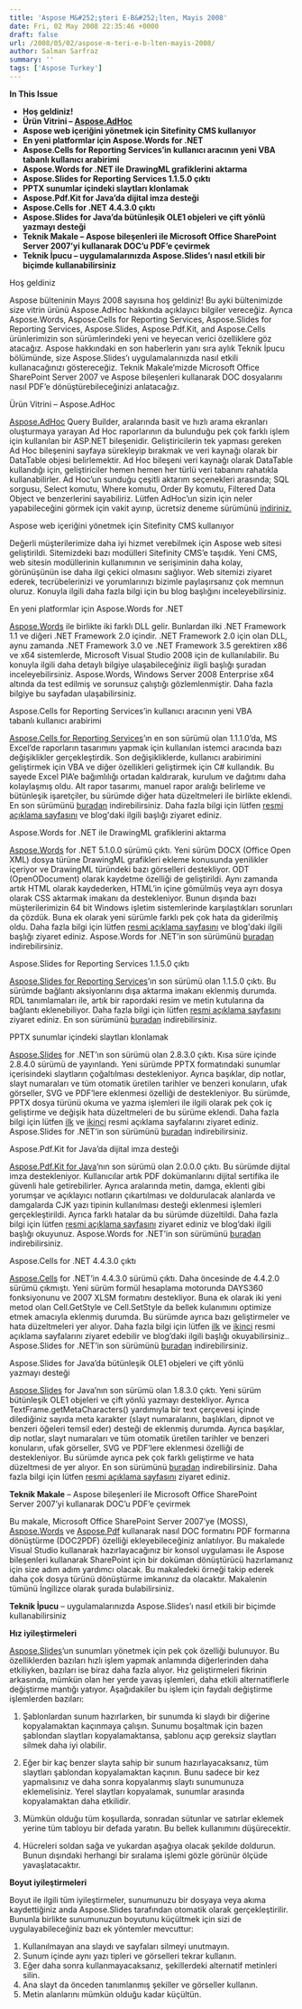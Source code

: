 ```yaml
---
title: 'Aspose M&#252;şteri E-B&#252;lten, Mayis 2008'
date: Fri, 02 May 2008 22:35:46 +0000
draft: false
url: /2008/05/02/aspose-m-teri-e-b-lten-mayis-2008/
author: Salman Sarfraz
summary: ''
tags: ['Aspose Turkey']
---
```


**In This Issue**

*   **Hoş geldiniz!**
*   **Ürün Vitrini – [Aspose.AdHoc][1]**
*   **Aspose web içeriğini yönetmek için Sitefinity CMS kullanıyor**
*   **En yeni platformlar için Aspose.Words for .NET**
*   **Aspose.Cells for Reporting Services’in kullanıcı aracının yeni VBA tabanlı kullanıcı arabirimi**
*   **Aspose.Words for .NET ile DrawingML grafiklerini aktarma**
*   **Aspose.Slides for Reporting Services 1.1.5.0 çıktı**
*   **PPTX sunumlar içindeki slaytları klonlamak**
*   **Aspose.Pdf.Kit for Java’da dijital imza desteği**
*   **Aspose.Cells for .NET 4.4.3.0 çıktı**
*   **Aspose.Slides for Java’da bütünleşik OLE1 objeleri ve çift yönlü yazmayı desteği**
*   **Teknik Makale – Aspose bileşenleri ile Microsoft Office SharePoint Server 2007’yi kullanarak DOC’u PDF’e çevirmek**
*   **Teknik İpucu – uygulamalarınızda Aspose.Slides’ı nasıl etkili bir biçimde kullanabilirsiniz**

Hoş geldiniz

Aspose bülteninin Mayıs 2008 sayısına hoş geldiniz! Bu ayki bültenimizde size vitrin ürünü Aspose.AdHoc hakkında açıklayıcı bilgiler vereceğiz. Ayrıca Aspose.Words, Aspose.Cells for Reporting Services, Aspose.Slides for Reporting Services, Aspose.Slides, Aspose.Pdf.Kit, and Aspose.Cells ürünlerimizin son sürümlerindeki yeni ve heyecan verici özelliklere göz atacağız. Aspose hakkındaki en son haberlerin yanı sıra aylık Teknik İpucu bölümünde, size Aspose.Slides’ı uygulamalarınızda nasıl etkili kullanacağınızı göstereceğiz. Teknik Makale’mizde Microsoft Office SharePoint Server 2007 ve Aspose bileşenleri kullanarak DOC dosyalarını nasıl PDF’e dönüştürebileceğinizi anlatacağız.

Ürün Vitrini – Aspose.AdHoc

[Aspose.AdHoc][2] Query Builder, aralarında basit ve hızlı arama ekranları oluşturmaya yarayan Ad Hoc raporlarının da bulunduğu pek çok farklı işlem için kullanılan bir ASP.NET bileşenidir. Geliştiricilerin tek yapması gereken Ad Hoc bileşenini sayfaya sürekleyip bırakmak ve veri kaynağı olarak bir DataTable objesi belirlemektir. Ad Hoc bileşeni veri kaynağı olarak DataTable kullandığı için, geliştiriciler hemen hemen her türlü veri tabanını rahatıkla kullanabilirler. Ad Hoc’un sunduğu çeşitli aktarım seçenekleri arasında; SQL sorgusu, Select komutu, Where komutu, Order By komutu, Filtered Data Object ve benzerlerini sayabiliriz. Lütfen AdHoc’un sizin için neler yapabileceğini görmek için vakit ayırıp, ücretsiz deneme sürümünü [indiriniz.][3]

Aspose web içeriğini yönetmek için Sitefinity CMS kullanıyor

Değerli müşterilerimize daha iyi hizmet verebilmek için Aspose web sitesi geliştirildi. Sitemizdeki bazı modülleri Sitefinity CMS’e taşıdık. Yeni CMS, web sitesin modüllerinin kullanımının ve serişiminin daha kolay, görünüşünün ise daha ilgi çekici olmasını sağlıyor. Web sitemizi ziyaret ederek, tecrübelerinizi ve yorumlarınızı bizimle paylaşırsanız çok memnun oluruz. Konuyla ilgili daha fazla bilgi için bu blog başlığını inceleyebilirsiniz.

En yeni platformlar için Aspose.Words for .NET

[Aspose.Words][4] ile birlikte iki farklı DLL gelir. Bunlardan ilki .NET Framework 1.1 ve diğeri .NET Framework 2.0 içindir. .NET Framework 2.0 için olan DLL, aynu zamanda .NET Framework 3.0 ve .NET Framework 3.5 gerektiren x86 ve x64 sistemlerde, Microsoft Visual Studio 2008 için de kullanılabilir. Bu konuyla ilgili daha detaylı bilgiye ulaşabileceğiniz iligli başlığı şuradan inceleyebilirsiniz. Aspose.Words, Windows Server 2008 Enterprise x64 altında da test edilmiş ve sorunsuz çalıştığı gözlemlenmiştir. Daha fazla bilgiye bu sayfadan ulaşabilirsiniz.  

Aspose.Cells for Reporting Services’in kullanıcı aracının yeni VBA  
tabanlı kullanıcı arabirimi

[Aspose.Cells for Reporting Services][5]’ın en son sürümü olan 1.1.1.0’da, MS Excel’de raporların tasarımını yapmak için kullanılan istemci aracında bazı değişiklikler gerçekleştirdik. Son değişikliklerde, kullanıcı arabirimini geliştirmek için VBA ve diğer özellikleri geliştirmek için C# kullandık. Bu sayede Excel PIA’e bağımlılığı ortadan kaldırarak, kurulum ve dağıtımı daha kolaylaşmış oldu. Alt rapor tasarımı, manuel rapor aralığı belirleme ve bütünleşik işaretçiler, bu sürümde diğer hata düzeltmeleri ile birlikte eklendi. En son sürümünü [buradan][6] indirebilirsiniz. Daha fazla bilgi için lütfen [resmi açıklama sayfasını][7] ve blog'daki ilgili başlığı ziyaret ediniz.

Aspose.Words for .NET ile DrawingML grafiklerini aktarma

[Aspose.Words][8] for .NET 5.1.0.0 sürümü çıktı. Yeni sürüm DOCX (Office Open XML) dosya türüne DrawingML grafikleri ekleme konusunda yenilikler içeriyor ve DrawingML türündeki bazı görselleri destekliyor. ODT (OpenODocument) olarak kaydetme özelliği de geliştirildi. Aynı zamanda artık HTML olarak kaydederken, HTML’in içine gömülmüş veya ayrı dosya olarak CSS aktarmak imakanı da destekleniyor. Bunun dışında bazı müşterilerimizin 64 bit Windows işletim sistemlerinde karşılaştıkları sorunları da çözdük. Buna ek olarak yeni sürümle farklı pek çok hata da giderilmiş oldu. Daha fazla bilgi için lütfen [resmi açıklama sayfasını][9] ve blog'daki ilgili başlığı ziyaret ediniz. Aspose.Words for .NET’in son sürümünü [buradan][10] indirebilirsiniz.  

Aspose.Slides for Reporting Services 1.1.5.0 çıktı

[Aspose.Slides for Reporting Services][11]’ın son sürümü olan 1.1.5.0 çıktı. Bu sürümde bağlantı aksiyonlarını dışa aktarma imakanı eklenmiş durumda. RDL tanımlamaları ile, artık bir rapordaki resim ve metin kutularına da bağlantı eklenebiliyor. Daha fazla bilgi için lütfen [resmi açıklama sayfasını][12] ziyaret ediniz. En son sürümünü [buradan][13] indirebilirsiniz.  

PPTX sunumlar içindeki slaytları klonlamak

[Aspose.Slides][14] for .NET’ın son sürümü olan 2.8.3.0 çıktı. Kısa süre içinde 2.8.4.0 sürümü de yayınlandı. Yeni sürümde PPTX formatındaki sunumlar içerisindeki slaytların çoğaltılması destekleniyor. Ayrıca başıklar, dip notlar, slayt numaraları ve tüm otomatik üretilen tarihler ve benzeri konuların, ufak görseller, SVG ve PDF’lere eklenmesi özelliği de destekleniyor. Bu sürümde, PPTX dosya türünü okuma ve yazma işlemleri ile ilgili olarak pek çok iç geliştirme ve değişik hata düzeltmeleri de bu sürüme eklendi. Daha fazla bilgi için lütfen [ilk][15] ve [ikinci][16] resmi açıklama  sayfalarını ziyaret ediniz. Aspose.Slides for .NET’in son sürümünü [buradan][17] indirebilirsiniz.  

Aspose.Pdf.Kit for Java’da dijital imza desteği

[Aspose.Pdf.Kit for Java][18]’nın son sürümü olan 2.0.0.0 çıktı. Bu sürümde dijital imza destekleniyor. Kullanıcılar artık PDF dokümanlarını dijital sertifika ile güvenli hale getirebilirler. Ayrıca aralarında metin, damga, eklenti gibi yorumşar ve açıklayıcı notların çıkartılması ve doldurulacak alanlarda ve damgalarda CJK yazı tipinin kullanılması desteği eklenmesi işlemleri gerçekleştirildi. Ayrıca farklı hatalar da bu sürümde düzeltildi. Daha fazla bilgi için lütfen [resmi açıklama sayfasını][19] ziyaret ediniz ve blog’daki ilgili başlığı okuyunuz. Aspose.Words for .NET’in son sürümünü [buradan][20] indirebilirsiniz.  

Aspose.Cells for .NET 4.4.3.0 çıktı

[Aspose.Cells][21] for .NET’in 4.4.3.0 sürümü çıktı. Daha öncesinde de 4.4.2.0 sürümü çıkmıştı. Yeni sürüm formül hesaplama motorunda DAYS360 fonksiyonunu ve 2007 XLSM formatını destekliyor. Buna ek olarak iki yeni metod olan Cell.GetStyle ve Cell.SetStyle da bellek kulanımını optimize etmek amacıyla eklenmiş durumda. Bu sürümde ayrıca bazı geliştirmeler ve hata düzeltmeleri yer alıyor. Daha fazla bilgi için lütfen [ilk][22] ve [ikinci][23] resmi açıklama  sayfalarını ziyaret edebilir ve blog’daki ilgili başlığı okuyabilirsiniz.. Aspose.Slides for .NET’in son sürümünü [buradan][24] indirebilirsiniz.  

Aspose.Slides for Java’da bütünleşik OLE1 objeleri ve çift yönlü  
yazmayı desteği

[Aspose.Slides][25] for Java’nın son sürümü olan 1.8.3.0 çıktı. Yeni sürüm bütünleşik OLE1 objeleri ve çift yönlü yazmayı destekliyor. Ayrıca TextFrame.getMetaCharacters() yardımıyla bir text çerçevesi içinde dilediğiniz sayıda meta karakter (slayt numaralarını, başlıkları, dipnot ve benzeri öğeleri temsil eder) desteği de eklenmiş durumda. Ayrıca başıklar, dip notlar, slayt numaraları ve tüm otomatik üretilen tarihler ve benzeri konuların, ufak görseller, SVG ve PDF’lere eklenmesi özelliği de destekleniyor. Bu sürümde ayrıca pek çok farklı geliştirme ve hata düzeltmesi de yer alıyor. En son sürümünü [buradan][26] indirebilirsiniz. Daha fazla bilgi için lütfen [resmi açıklama sayfasını][27] ziyaret ediniz.  

**Teknik Makale** – Aspose bileşenleri ile Microsoft Office SharePoint  
Server 2007’yi kullanarak DOC’u PDF’e çevirmek

Bu makale, Microsoft Office SharePoint Server 2007’ye (MOSS), [Aspose.Words][28] ve [Aspose.Pdf][29] kullanarak nasıl DOC formatını PDF formarına dönüştürme (DOC2PDF) özelliği ekleyebileceğiniz anlatılıyor. Bu makalede Visual Studio kullanarak hazırlayacağınız bir konsol uygulaması ile Aspose bileşenleri kullanarak SharePoint için bir doküman dönüştürücü hazırlamanız için size adım adım yardımcı olacak. Bu makaledeki örneği takip ederek daha çok dosya türünü dönüştürme imkanınız da olacaktır. Makalenin tümünü İngilizce olarak şurada bulabilirsiniz.  

**Teknik İpucu** – uygulamalarınızda Aspose.Slides’ı nasıl etkili bir biçimde kullanabilirsiniz

**Hız iyileştirmeleri**  
  
[Aspose.Slides][30]’un sunumları yönetmek için pek çok özelliği bulunuyor. Bu özelliklerden bazıları hızlı işlem yapmak anlamında diğerlerinden daha etkiliyken, bazıları ise biraz daha fazla alıyor. Hız geliştirmeleri fikrinin arkasında, mümkün olan her yerde yavaş işlemleri, daha etkili alternatiflerle değiştirme mantığı yatıyor. Aşağıdakiler bu işlem için faydalı değiştirme işlemlerden bazıları:

1.  Şablonlardan sunum hazırlarken, bir sunumda ki slaydı bir diğerine kopyalamaktan kaçınmaya çalışın. Sunumu boşaltmak için bazen şablondan slaytları kopyalamaktansa, şablonu açıp gereksiz slaytları silmek daha iyi olabilir.  
    
2.  Eğer bir kaç benzer slayta sahip bir sunum hazırlayacaksanız, tüm slaytları şablondan kopyalamaktan kaçının. Bunu sadece bir kez yapmalısınız ve daha sonra kopyalanmış slaytı sunumunuza eklemelisiniz. Yerel slaytları kopyalamak, sunumlar arasında kopyalamaktan daha etkilidir.
3.  Mümkün olduğu tüm koşullarda, sonradan sütunlar ve satırlar eklemek yerine tüm tabloyu bir defada yaratın. Bu bellek kullanımını düşürecektir.
4.  Hücreleri soldan sağa ve yukardan aşağıya olacak şekilde doldurun. Bunun dışındaki herhangi bir sıralama işlemi gözle görünür ölçüde yavaşlatacaktır.

**Boyut iyileştirmeleri**  
  
Boyut ile ilgili tüm iyileştirmeler, sunumunuzu bir dosyaya veya akıma kaydettiğiniz anda Aspose.Slides tarafından otomatik olarak gerçekleştirilir. Bununla birlikte sunumunuzun boyutunu küçültmek için sizi de uygulayabileceğiniz bazı ek yöntemler mevcuttur:  
  

1.  Kullanılmayan ana slaydı ve sayfaları silmeyi unutmayın.
2.  Sunum içinde aynı yazı tipleri ve görselleri tekrar kullanın.
3.  Eğer daha sonra kullanmayacaksanız, şekillerdeki alternatif metinleri silin.
4.  Ana slayt da önceden tanımlanmış şekiller ve görseller kullanın.
5.  Metin alanlarını mümkün olduğu kadar küçültün.




[1]: http://www.aspose.com/categories/visual-components/aspose.adhoc-for-.net/default.aspx
[2]: http://www.aspose.com/categories/visual-components/aspose.adhoc-for-.net/default.aspx
[3]: http://www.aspose.com/community/files/53/visual-components/aspose.adhoc/default.aspx
[4]: https://docs.aspose.com/display/wordsjava/Home
[5]: http://www.aspose.com/categories/ssrs-rendering-extensions/aspose.cells-for-reporting-services/default.aspx
[6]: http://www.aspose.com/community/files/52/ssrs-rendering-extensions/aspose.cells.reporting.services/default.aspx
[7]: http://www.aspose.com/community/files/52/ssrs-rendering-extensions/aspose.cells.reporting.services/entry119466.aspx
[8]: https://docs.aspose.com/display/wordsjava/Home
[9]: http://www.aspose.com/community/files/51/file-format-components/aspose.words/entry119442.aspx
[10]: https://docs.aspose.com/display/wordsjava/Home
[11]: http://www.aspose.com/categories/ssrs-rendering-extensions/aspose.slides-for-reporting-services/default.aspx
[12]: http://www.aspose.com/community/files/52/ssrs-rendering-extensions/aspose.slides.reporting.services/entry120373.aspx
[13]: http://www.aspose.com/community/files/52/ssrs-rendering-extensions/aspose.slides.reporting.services/default.aspx
[14]: http://www.aspose.com/categories/file-format-components/aspose.slides-for-.net-and-java/default.aspx
[15]: http://www.aspose.com/community/files/51/file-format-components/aspose.slides/entry120792.aspx
[16]: http://www.aspose.com/community/files/51/file-format-components/aspose.slides/entry119302.aspx
[17]: http://www.aspose.com/community/files/51/file-format-components/aspose.slides/default.aspx
[18]: http://www.aspose.com/categories/file-format-components/aspose.pdf.kit-for-.net-and-java/default.aspx
[19]: http://www.aspose.com/community/files/51/file-format-components/aspose.pdf.kit/entry121423.aspx
[20]: http://www.aspose.com/community/files/51/file-format-components/aspose.pdf.kit/default.aspx
[21]: http://www.aspose.com/categories/file-format-components/aspose.cells-for-.net-and-java/default.aspx
[22]: http://www.aspose.com/community/files/51/file-format-components/aspose.cells/entry121851.aspx
[23]: http://www.aspose.com/community/files/51/file-format-components/aspose.cells/entry121168.aspx
[24]: http://www.aspose.com/community/files/51/file-format-components/aspose.cells/default.aspx
[25]: http://www.aspose.com/categories/file-format-components/aspose.slides-for-.net-and-java/default.aspx
[26]: http://www.aspose.com/community/files/51/file-format-components/aspose.slides/default.aspx
[27]: http://www.aspose.com/community/files/51/file-format-components/aspose.slides/entry123328.aspx
[28]: https://docs.aspose.com/display/wordsjava/Home
[29]: http://www.aspose.com/categories/file-format-components/aspose.pdf-for-.net-and-java/default.aspx
[30]: http://www.aspose.com/categories/file-format-components/aspose.slides-for-.net-and-java/default.aspx



